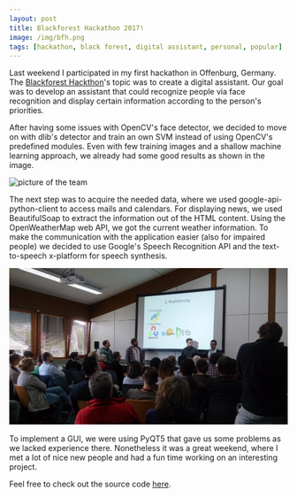```yaml
---
layout: post
title: Blackforest Hackathon 2017!
image: /img/bfh.png
tags: [hackathon, black forest, digital assistant, personal, popular]
---
```


Last weekend I participated in my first hackathon in Offenburg, Germany. The [Blackforest Hackthon](http://www.blackforest-hackathon.com)'s topic was to create a digital assistant. Our goal was to develop an assistant that could recognize people via face recognition and display certain information according to the person's priorities.

After having some issues with OpenCV's face detector, we decided to move on with dlib's detector and train an own SVM instead of using OpenCV's predefined modules. Even with few training images and a shallow machine learning approach, we already had some good results as shown in the image.

![picture of the team](https://img1.picload.org/image/dgccigci/bildschirmfoto2017-10-08um02.2.png)

The next step was to acquire the needed data, where we used google-api-python-client to access mails and calendars. For displaying news, we used BeautifulSoap to extract the information out of the HTML content. Using the OpenWeatherMap web API, we got the current weather information. To make the communication with the application easier (also for impaired people) we decided to use Google's Speech Recognition API and the text-to-speech x-platform for speech synthesis.

![our team presenting](/img/blackforesthackathon.jpeg)

To implement a GUI, we were using PyQT5 that gave us some problems as we lacked experience there. Nonetheless it was a great weekend, where I met a lot of nice new people and had a fun time working on an interesting project.

Feel free to check out the source code [here](https://github.com/manu183/BlackForestHackathon).